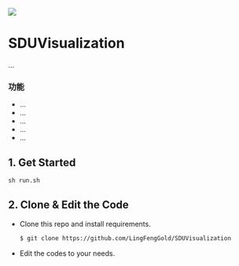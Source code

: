 [![](https://badgen.net/badge/license/MIT/green)](#License)

# SDUVisualization

...

### 功能

- ...
- ...
- ...
- ...
- ...

## 1. Get Started

```python
sh run.sh
```

## 2. Clone & Edit the Code

- Clone this repo and install requirements.
  ```bash
  $ git clone https://github.com/LingFengGold/SDUVisualization
  ```
- Edit the codes to your needs. 
